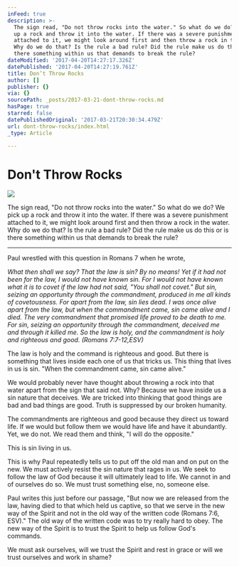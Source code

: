 ```yaml
---
inFeed: true
description: >-
  The sign read, "Do not throw rocks into the water." So what do we do? We pick
  up a rock and throw it into the water. If there was a severe punishment
  attached to it, we might look around first and then throw a rock in the water.
  Why do we do that? Is the rule a bad rule? Did the rule make us do this or is
  there something within us that demands to break the rule?
dateModified: '2017-04-20T14:27:17.326Z'
datePublished: '2017-04-20T14:27:19.761Z'
title: Don’t Throw Rocks
author: []
publisher: {}
via: {}
sourcePath: _posts/2017-03-21-dont-throw-rocks.md
hasPage: true
starred: false
datePublishedOriginal: '2017-03-21T20:30:34.479Z'
url: dont-throw-rocks/index.html
_type: Article

---
```

# Don't Throw Rocks
![](https://the-grid-user-content.s3-us-west-2.amazonaws.com/bef05bc3-1171-42eb-a802-4e115c817537.jpg)

The sign read, "Do not throw rocks into the water." So what do we do? We pick up a rock and throw it into the water. If there was a severe punishment attached to it, we might look around first and then throw a rock in the water. Why do we do that? Is the rule a bad rule? Did the rule make us do this or is there something within us that demands to break the rule?

---

Paul wrestled with this question in Romans 7 when he wrote,

_What then shall we say? That the law is sin? By no means! Yet if it had not been for the law, I would not have known sin. For I would not have known what it is to covet if the law had not said, "You shall not covet." But sin, seizing an opportunity through the commandment, produced in me all kinds of covetousness. For apart from the law, sin lies dead. I was once alive apart from the law, but when the commandment came, sin came alive and I died. The very commandment that promised life proved to be death to me. For sin, seizing an opportunity through the commandment, deceived me and through it killed me. So the law is holy, and the commandment is holy and righteous and good. (Romans 7:7-12,ESV)_

The law is holy and the command is righteous and good. But there is something that lives inside each one of us that tricks us. This thing that lives in us is sin. "When the commandment came, sin came alive."

We would probably never have thought about throwing a rock into that water apart from the sign that said not. Why? Because we have inside us a sin nature that deceives. We are tricked into thinking that good things are bad and bad things are good. Truth is suppressed by our broken humanity.

The commandments are righteous and good because they direct us toward life. If we would but follow them we would have life and have it abundantly. Yet, we do not. We read them and think, "I will do the opposite."

This is sin living in us.

This is why Paul repeatedly tells us to put off the old man and on put on the new. We must actively resist the sin nature that rages in us. We seek to follow the law of God because it will ultimately lead to life. We cannot in and of ourselves do so. We must trust something else, no, someone else.

Paul writes this just before our passage, "But now we are released from the law, having died to that which held us captive, so that we serve in the new way of the Spirit and not in the old way of the written code (Romans 7:6, ESV)." The old way of the written code was to try really hard to obey. The new way of the Spirit is to trust the Spirit to help us follow God's commands.

We must ask ourselves, will we trust the Spirit and rest in grace or will we trust ourselves and work in shame?
